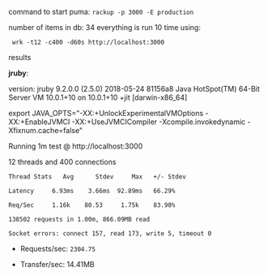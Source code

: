 command to start puma: `rackup -p 3000 -E production`

number of items in db: 34
everything is run 10 time using:

` wrk -t12 -c400 -d60s http://localhost:3000`

results

 **jruby**:

 version: jruby 9.2.0.0 (2.5.0) 2018-05-24 81156a8 Java HotSpot(TM) 64-Bit Server VM 10.0.1+10 on 10.0.1+10 +jit [darwin-x86_64]

 export JAVA_OPTS="-XX:+UnlockExperimentalVMOptions -XX:+EnableJVMCI -XX:+UseJVMCICompiler -Xcompile.invokedynamic -Xfixnum.cache=false"

Running 1m test @ http://localhost:3000

  12 threads and 400 connections

    Thread Stats   Avg      Stdev     Max   +/- Stdev

    Latency     6.93ms    3.66ms  92.89ms   66.29%

    Req/Sec     1.16k    80.53     1.75k    83.90%

    138502 requests in 1.00m, 866.09MB read

    Socket errors: connect 157, read 173, write 5, timeout 0

- Requests/sec:   `2304.75`

- Transfer/sec:     14.41MB